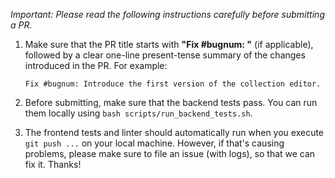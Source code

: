 _Important: Please read the following instructions carefully before submitting a PR._

1. Make sure that the PR title starts with **"Fix #bugnum: "** (if applicable), followed by a clear one-line present-tense summary of the changes introduced in the PR. For example:

    ```
    Fix #bugnum: Introduce the first version of the collection editor.
    ```

1. Before submitting, make sure that the backend tests pass. You can run them locally using `bash scripts/run_backend_tests.sh`.

1. The frontend tests and linter should automatically run when you execute `git push ...` on your local machine. However, if that's causing problems, please make sure to file an issue (with logs), so that we can fix it. Thanks!
